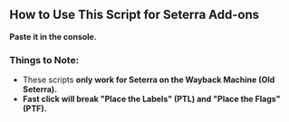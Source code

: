 ##  How to Use This Script for Seterra Add-ons  

**Paste it in the console.**  

### Things to Note:  
- These scripts **only work for Seterra on the Wayback Machine (Old Seterra).**  
- **Fast click will break "Place the Labels" (PTL) and "Place the Flags" (PTF).**  
